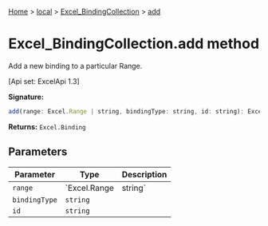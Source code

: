 [Home](./index) &gt; [local](local.md) &gt; [Excel\_BindingCollection](local.excel_bindingcollection.md) &gt; [add](local.excel_bindingcollection.add.md)

# Excel\_BindingCollection.add method

Add a new binding to a particular Range. 

 \[Api set: ExcelApi 1.3\]

**Signature:**
```javascript
add(range: Excel.Range | string, bindingType: string, id: string): Excel.Binding;
```
**Returns:** `Excel.Binding`

## Parameters

|  Parameter | Type | Description |
|  --- | --- | --- |
|  `range` | `Excel.Range | string` |  |
|  `bindingType` | `string` |  |
|  `id` | `string` |  |

